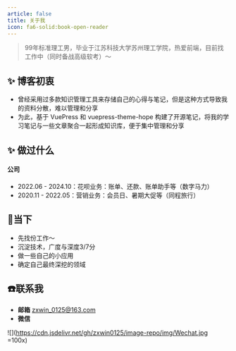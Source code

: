 ```yaml
---
article: false
title: 关于我
icon: fa6-solid:book-open-reader
---
```


> 99年标准理工男，毕业于江苏科技大学苏州理工学院，热爱前端，目前找工作中（同时备战高级软考）～

## ✨ 博客初衷

- 曾经采用过多款知识管理工具来存储自己的心得与笔记，但是这种方式导致我的资料分散，难以管理和分享
- 为此，基于 VuePress 和 vuepress-theme-hope 构建了开源笔记，将我的学习笔记与一些文章聚合一起形成知识库，便于集中管理和分享

## ✨ 做过什么

#### 公司

- 2022.06 - 2024.10：花呗业务：账单、还款、账单助手等（数字马力）
- 2020.11 - 2022.05：营销业务：会员日、暑期大促等（同程旅行）
<!-- 
#### 开源

- 还没有好点子～ -->

## 🚀当下

- 先找份工作～
- 沉淀技术，广度与深度3/7分
- 做一些自己的小应用
- 确定自己最终深挖的领域

## ☎️联系我

- **邮箱** zxwin_0125@163.com
- **微信** 

![](https://cdn.jsdelivr.net/gh/zxwin0125/image-repo/img/Wechat.jpg =100x)
